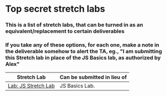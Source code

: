 # Top secret stretch labs

### This is a list of stretch labs, that can be turned in as an equivalent/replacement to certain deliverables
### If you take any of these options, for each one, make a note in the deliverable somehow to alert the TA, eg., "I am submitting this Stretch lab in place of the JS Basics lab, as authorized by Alex"

| Stretch Lab      | Can be submitted in lieu of |
| ---------------- | ----------- |
| <a href="../w01/d2/labs/stretch/js-stretch-lab.md">Lab: JS Stretch Lab</a>      | JS Basics Lab.       |

